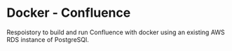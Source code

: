 # Docker - Confluence

Respoistory to build and run Confluence with docker using an existing AWS RDS instance of PostgreSQl.
